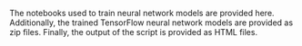 The notebooks used to train neural network models are provided here. Additionally, the trained TensorFlow neural network models are provided as zip files. Finally, the output of the script is provided as HTML files. 
